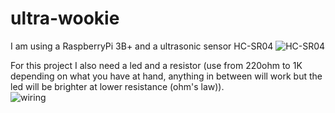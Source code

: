 # ultra-wookie

I am using a RaspberryPi 3B+ and a ultrasonic sensor HC-SR04
![HC-SR04](img/HC-SR04.jpg|width=200)

For this project I also need a led and a resistor (use from 220ohm to 1K depending on what you have at hand, anything in between will work but the led will be brighter at lower resistance (ohm's law)).  
![wiring](img/ultrasonic-wiring.PNG|width=200)



